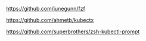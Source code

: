 
https://github.com/junegunn/fzf

https://github.com/ahmetb/kubectx

https://github.com/superbrothers/zsh-kubectl-prompt
